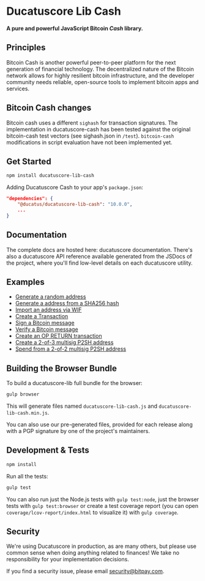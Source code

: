 # Ducatuscore Lib Cash

**A pure and powerful JavaScript Bitcoin *Cash* library.**

## Principles

Bitcoin Cash is another powerful peer-to-peer platform for the next generation of financial technology. The decentralized nature of the Bitcoin network allows for highly resilient bitcoin infrastructure, and the developer community needs reliable, open-source tools to implement bitcoin apps and services.

## Bitcoin Cash changes

Bitcoin cash uses a different `sighash` for transaction signatures. The implementation in ducatuscore-cash has been tested against the original bitcoin-cash test vectors (see sighash.json in `/test`). `bitcoin-cash` modifications in script evaluation have not been implemented yet.

## Get Started

```sh
npm install ducatuscore-lib-cash
```

Adding Ducatuscore Cash to your app's `package.json`:

```json
"dependencies": {
    "@ducatus/ducatuscore-lib-cash": "10.0.0",
    ...
}
```

## Documentation

The complete docs are hosted here: ducatuscore documentation. There's also a ducatuscore API reference available generated from the JSDocs of the project, where you'll find low-level details on each ducatuscore utility.

## Examples

- [Generate a random address](docs/examples.md#generate-a-random-address)
- [Generate a address from a SHA256 hash](docs/examples.md#generate-a-address-from-a-sha256-hash)
- [Import an address via WIF](docs/examples.md#import-an-address-via-wif)
- [Create a Transaction](docs/examples.md#create-a-transaction)
- [Sign a Bitcoin message](docs/examples.md#sign-a-bitcoin-message)
- [Verify a Bitcoin message](docs/examples.md#verify-a-bitcoin-message)
- [Create an OP RETURN transaction](docs/examples.md#create-an-op-return-transaction)
- [Create a 2-of-3 multisig P2SH address](docs/examples.md#create-a-2-of-3-multisig-p2sh-address)
- [Spend from a 2-of-2 multisig P2SH address](docs/examples.md#spend-from-a-2-of-2-multisig-p2sh-address)

## Building the Browser Bundle

To build a ducatuscore-lib full bundle for the browser:

```sh
gulp browser
```

This will generate files named `ducatuscore-lib-cash.js` and `ducatuscore-lib-cash.min.js`.

You can also use our pre-generated files, provided for each release along with a PGP signature by one of the project's maintainers.

## Development & Tests

```sh
npm install
```

Run all the tests:

```sh
gulp test
```

You can also run just the Node.js tests with `gulp test:node`, just the browser tests with `gulp test:browser`
or create a test coverage report (you can open `coverage/lcov-report/index.html` to visualize it) with `gulp coverage`.

## Security

We're using Ducatuscore in production, as are many others, but please use common sense when doing anything related to finances! We take no responsibility for your implementation decisions.

If you find a security issue, please email security@bitpay.com.
